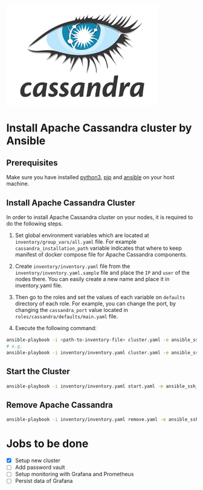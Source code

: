 <img width="400px" src="image/cassandra.png">

# Install Apache Cassandra cluster by Ansible

## Prerequisites

Make sure you have installed [python3](https://www.python.org/downloads/), [pip](https://pip.pypa.io/en/stable/installation/) and [ansible](https://pypi.org/project/ansible/) on your host machine.

## Install Apache Cassandra Cluster

In order to install Apache Cassandra cluster on your nodes, it is required to do the following steps.
1. Set global environment variables which are located at `inventory/group_vars/all.yaml` file. For example `cassandra_installation_path` variable indicates that where to keep manifest of docker compose file for Apache Cassandra components.

2. Create `inventory/inventory.yaml` file from the `inventory/inventory.yaml.sample` file and place the `IP` and `user` of the nodes there. You can easily create a new name and place it in inventory.yaml‍ file.


3. Then go to the roles and set the values of each variable on `defaults` directory of each role. For example, you can change the port, by changing the `cassandra_port` value located in `roles/cassandra/defaults/main.yaml` file.

4. Execute the following command:
  ```bash
  ansible-playbook -i <path-to-inventory-file> cluster.yaml -e ansible_ssh_port=8822 -v -b -kK
  # e.g.
  ansible-playbook -i inventory/inventory.yaml cluster.yaml -e ansible_ssh_port=8822 -v -b -kK
  ```

## Start the Cluster
```bash
ansible-playbook -i inventory/inventory.yaml start.yaml -e ansible_ssh_port=8822 -v -b -kK
```
## Remove Apache Cassandra
```bash
ansible-playbook -i inventory/inventory.yaml remove.yaml -e ansible_ssh_port=8822 -v -b -kK
```
# Jobs to be done

- [X] Setup new cluster
- [ ] Add password vault 
- [ ] Setup monitoring with Grafana and Prometheus
- [ ] Persist data of Grafana 
